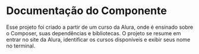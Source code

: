 # Documentação do Componente

Esse projeto foi criado a partir de um curso da Alura, onde é ensinado sobre o Composer, suas dependências e bibliotecas. O projeto se resume em entrar no site da Alura, identificar os cursos disponíveis e exibir seus nome no terminal.